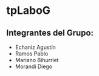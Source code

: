 # tpLaboG

## Integrantes del Grupo:
+ Echaniz Agustín
+ Ramos Pablo
+ Mariano Bihurriet
+ Morandi Diego
